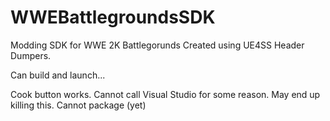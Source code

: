# WWEBattlegroundsSDK
 Modding SDK for WWE 2K Battlegorunds 
Created using UE4SS Header Dumpers.

Can build and launch...

Cook button works.
Cannot call Visual Studio for some reason.
May end up killing this.
Cannot package (yet)